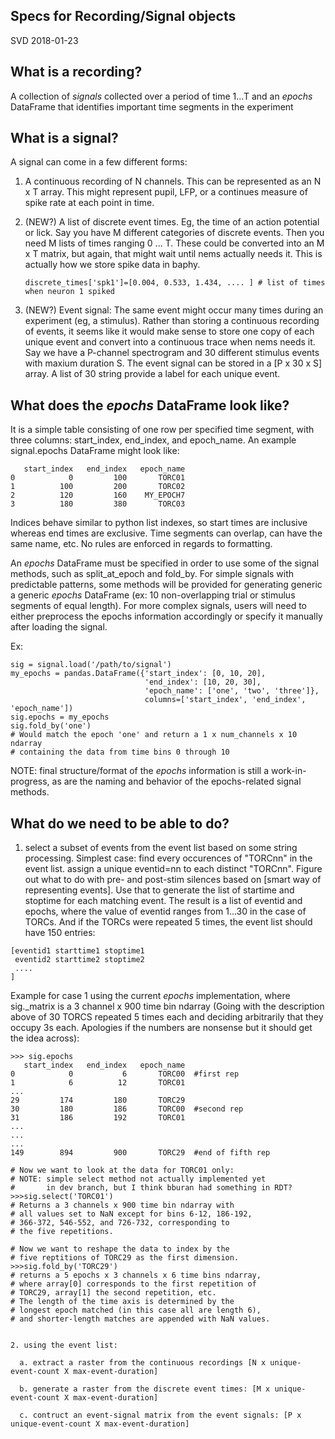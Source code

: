 ## Specs for Recording/Signal objects

SVD 2018-01-23

## What is a recording?

A collection of *signals* collected over a period of time 1...T and an *epochs* DataFrame that identifies important time segments in the experiment

## What is a signal?

A signal can come in a few different forms:

1. A continuous recording of N channels. This can be represented as an N x T array. This might represent pupil, LFP, or a continues  measure of spike rate at each point in time.

2. (NEW?) A list of discrete event times. Eg, the time of an action potential or lick. Say you have M different categories of discrete events. Then you need M lists of times ranging 0 ... T. These could be converted into an M x T matrix, but again, that might wait until nems actually needs it. This is actually how we store spike data in baphy.
   ```discrete_times['lick']=[0.43, 1.3, 1.4, 1.55, ... ]   # list of times when the animal licked
   discrete_times['spk1']=[0.004, 0.533, 1.434, .... ] # list of times when neuron 1 spiked
   ```
   
3. (NEW?) Event signal: The same event might occur many times during an experiment (eg, a stimulus). Rather than storing a continuous recording of events, it seems like it would make sense to store one copy of each unique event and convert into a continuous trace when nems needs it. Say we have a P-channel spectrogram and 30 different stimulus events with maxium duration S.  The event signal can be stored in a [P x 30 x S] array.  A list of 30 string provide a label for each unique event.

## What does the *epochs* DataFrame look like?

It is a simple table consisting of one row per specified time segment,
with three columns: start_index, end_index, and epoch_name.
An example signal.epochs DataFrame might look like:

```
   start_index   end_index   epoch_name
0            0         100       TORC01
1          100         200       TORC02
2          120         160    MY_EPOCH7
3          180         380       TORC03
```

Indices behave similar to python list indexes,
so start times are inclusive whereas end times are exclusive.
Time segments can overlap, can have the same name, etc.
No rules are enforced in regards to formatting.

An *epochs* DataFrame must be specified in order to use
some of the signal methods, such as split_at_epoch and fold_by.
For simple signals with predictable patterns,
some methods will be provided for generating generic
a generic *epochs* DataFrame (ex: 10 non-overlapping
trial or stimulus segments of equal length).
For more complex signals, users will need to
either preprocess the epochs information accordingly
or specify it manually after loading the signal.

Ex:

```
sig = signal.load('/path/to/signal')
my_epochs = pandas.DataFrame({'start_index': [0, 10, 20],
                              'end_index': [10, 20, 30],
                              'epoch_name': ['one', 'two', 'three']},
                              columns=['start_index', 'end_index', 'epoch_name'])
sig.epochs = my_epochs
sig.fold_by('one')
# Would match the epoch 'one' and return a 1 x num_channels x 10 ndarray
# containing the data from time bins 0 through 10
```

NOTE: final structure/format of the *epochs* information
      is still a work-in-progress, as are the naming and
      behavior of the epochs-related signal methods.


## What do we need to be able to do?

1. select a subset of events from the event list based on some string processing. Simplest case: find every occurences of "TORCnn" in the event list. assign a unique eventid=nn to each distinct "TORCnn". Figure out what to do with pre- and post-stim silences based on [smart way of representing events]. Use that to generate the list of startime and stoptime for each matching event. The result is a list of eventid and epochs, where the value of eventid ranges from 1...30 in the case of TORCs. And if the TORCs were repeated 5 times, the event list should have 150 entries:
```
[eventid1 starttime1 stoptime1
 eventid2 starttime2 stoptime2
 ....
]
```

Example for case 1 using the current *epochs* implementation,
where sig._matrix is a 3 channel x 900 time bin ndarray
(Going with the description above of 30 TORCS repeated 5 times each
 and deciding arbitrarily that they occupy 3s each. Apologies
 if the numbers are nonsense but it should get the idea across):

```
>>> sig.epochs
   start_index   end_index   epoch_name
0            0           6       TORC00  #first rep
1            6          12       TORC01
...
29         174         180       TORC29
30         180         186       TORC00  #second rep
31         186         192       TORC01
...
...
...
149        894         900       TORC29  #end of fifth rep

# Now we want to look at the data for TORC01 only:
# NOTE: simple select method not actually implemented yet
#       in dev branch, but I think bburan had something in RDT?
>>>sig.select('TORC01')
# Returns a 3 channels x 900 time bin ndarray with
# all values set to NaN except for bins 6-12, 186-192,
# 366-372, 546-552, and 726-732, corresponding to
# the five repetitions.

# Now we want to reshape the data to index by the
# five reptitions of TORC29 as the first dimension.
>>>sig.fold_by('TORC29')
# returns a 5 epochs x 3 channels x 6 time bins ndarray,
# where array[0] corresponds to the first repetition of
# TORC29, array[1] the second repetition, etc.
# The length of the time axis is determined by the
# longest epoch matched (in this case all are length 6),
# and shorter-length matches are appended with NaN values.


2. using the event list:

  a. extract a raster from the continuous recordings [N x unique-event-count X max-event-duration]

  b. generate a raster from the discrete event times: [M x unique-event-count X max-event-duration]
 
  c. contruct an event-signal matrix from the event signals: [P x unique-event-count X max-event-duration]





